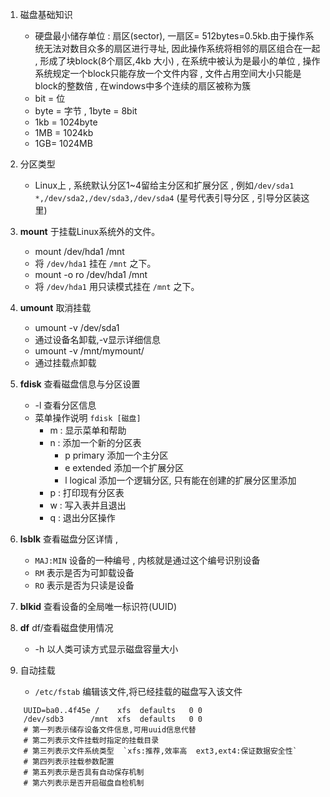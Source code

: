 1. 磁盘基础知识
	- 硬盘最小储存单位 : 扇区(sector), 一扇区= 512bytes=0.5kb.由于操作系统无法对数目众多的扇区进行寻址, 因此操作系统将相邻的扇区组合在一起 , 形成了块block(8个扇区,4kb 大小) , 在系统中被认为是最小的单位 , 操作系统规定一个block只能存放一个文件内容 , 文件占用空间大小只能是block的整数倍 , 在windows中多个连续的扇区被称为簇
	- bit = 位
	- byte = 字节 , 1byte = 8bit
	- 1kb = 1024byte 
	- 1MB = 1024kb
	- 1GB= 1024MB
2. 分区类型
	- Linux上 , 系统默认分区1~4留给主分区和扩展分区 , 例如`/dev/sda1 *,/dev/sda2,/dev/sda3,/dev/sda4` (星号代表引导分区 , 引导分区装这里)
3. **mount** 于挂载Linux系统外的文件。
	- mount  /dev/hda1 /mnt
	- 将 `/dev/hda1` 挂在 `/mnt` 之下。
	- mount -o ro /dev/hda1 /mnt
	- 将 `/dev/hda1` 用只读模式挂在 `/mnt` 之下。

4. **umount** 取消挂载
	- umount -v /dev/sda1
	- 通过设备名卸载,-v显示详细信息
	- umount -v /mnt/mymount/
	- 通过挂载点卸载

5. **fdisk** 查看磁盘信息与分区设置
	- -l 查看分区信息
	- 菜单操作说明 `fdisk [磁盘]`
		- m : 显示菜单和帮助
		- n : 添加一个新的分区表
			- p  primary 添加一个主分区
			- e  extended 添加一个扩展分区
			- l   logical  添加一个逻辑分区, 只有能在创建的扩展分区里添加
		- p  : 打印现有分区表
		- w : 写入表并且退出
		- q : 退出分区操作

6. **lsblk** 查看磁盘分区详情 , 
	- `MAJ:MIN` 设备的一种编号 , 内核就是通过这个编号识别设备
	- `RM` 表示是否为可卸载设备
	- `RO` 表示是否为只读是设备

7. **blkid** 查看设备的全局唯一标识符(UUID)


8. **df**   df/查看磁盘使用情况
	- -h  以人类可读方式显示磁盘容量大小

9. 自动挂载
	- `/etc/fstab` 编辑该文件,将已经挂载的磁盘写入该文件
```shell
	UUID=ba0..4f45e /    xfs  defaults   0 0
	/dev/sdb3      /mnt  xfs  defaults   0 0
	# 第一列表示储存设备文件信息,可用uuid信息代替
	# 第二列表示文件挂载时指定的挂载目录
	# 第三列表示文件系统类型  `xfs:推荐,效率高  ext3,ext4:保证数据安全性`
	# 第四列表示挂载参数配置
	# 第五列表示是否具有自动保存机制
	# 第六列表示是否开启磁盘自检机制
```
